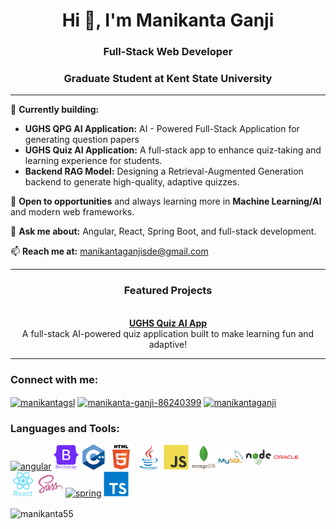 <h1 align="center">Hi 👋, I'm Manikanta Ganji</h1>
<h3 align="center">Full-Stack Web Developer</h3>
<h3 align="center">Graduate Student at Kent State University</h3>

---

🚀 **Currently building:**
- **UGHS QPG AI Application:** AI - Powered Full-Stack Application for generating question papers
- **UGHS Quiz AI Application:** A full-stack app to enhance quiz-taking and learning experience for students.
- **Backend RAG Model:** Designing a Retrieval-Augmented Generation backend to generate high-quality, adaptive quizzes.

🌱 **Open to opportunities** and always learning more in **Machine Learning/AI** and modern web frameworks.

💬 **Ask me about:** Angular, React, Spring Boot, and full-stack development.

📫 **Reach me at:** manikantaganjisde@gmail.com

---

<h3 align="center">Featured Projects</h3>
<p align="center">
<!--   <a href="https://github.com/manikanta55/UGHS_QUIZ_APP" target="_blank">
    <img src="https://img.shields.io/github/stars/manikanta55/UGHS_QUIZ_APP?style=social" alt="GitHub Repo stars">
    <img src="https://img.shields.io/github/forks/manikanta55/UGHS_QUIZ_APP?style=social" alt="GitHub Repo forks">
    <img src="https://img.shields.io/github/issues/manikanta55/UGHS_QUIZ_APP" alt="GitHub issues">
    <img src="https://img.shields.io/github/license/manikanta55/UGHS_QUIZ_APP" alt="GitHub license">
  </a> -->
  <br>
  <a href="https://github.com/manikanta55/UGHS_QUIZ_APP"><b>UGHS Quiz AI App</b></a>
  <br>
  <span>A full-stack AI-powered quiz application built to make learning fun and adaptive!</span>
</p>

---

<h3 align="left">Connect with me:</h3>
<p align="left">
  <a href="https://twitter.com/manikantagsl" target="blank"><img align="center" src="https://raw.githubusercontent.com/rahuldkjain/github-profile-readme-generator/master/src/images/icons/Social/twitter.svg" alt="manikantagsl" height="30" width="40" /></a>
  <a href="https://linkedin.com/in/manikanta-ganji-86240399" target="blank"><img align="center" src="https://raw.githubusercontent.com/rahuldkjain/github-profile-readme-generator/master/src/images/icons/Social/linked-in-alt.svg" alt="manikanta-ganji-86240399" height="30" width="40" /></a>
  <a href="https://www.leetcode.com/manikantaganji" target="blank"><img align="center" src="https://raw.githubusercontent.com/rahuldkjain/github-profile-readme-generator/master/src/images/icons/Social/leet-code.svg" alt="manikantaganji" height="30" width="40" /></a>
</p>

<h3 align="left">Languages and Tools:</h3>
<p align="left">
  <a href="https://angular.io" target="_blank" rel="noreferrer"><img src="https://angular.io/assets/images/logos/angular/angular.svg" alt="angular" width="40" height="40"/></a>
  <a href="https://getbootstrap.com" target="_blank" rel="noreferrer"><img src="https://raw.githubusercontent.com/devicons/devicon/master/icons/bootstrap/bootstrap-plain-wordmark.svg" alt="bootstrap" width="40" height="40"/></a>
  <a href="https://www.w3schools.com/cpp/" target="_blank" rel="noreferrer"><img src="https://raw.githubusercontent.com/devicons/devicon/master/icons/cplusplus/cplusplus-original.svg" alt="cplusplus" width="40" height="40"/></a>
  <a href="https://www.w3.org/html/" target="_blank" rel="noreferrer"><img src="https://raw.githubusercontent.com/devicons/devicon/master/icons/html5/html5-original-wordmark.svg" alt="html5" width="40" height="40"/></a>
  <a href="https://www.java.com" target="_blank" rel="noreferrer"><img src="https://raw.githubusercontent.com/devicons/devicon/master/icons/java/java-original.svg" alt="java" width="40" height="40"/></a>
  <a href="https://developer.mozilla.org/en-US/docs/Web/JavaScript" target="_blank" rel="noreferrer"><img src="https://raw.githubusercontent.com/devicons/devicon/master/icons/javascript/javascript-original.svg" alt="javascript" width="40" height="40"/></a>
  <a href="https://www.mongodb.com/" target="_blank" rel="noreferrer"><img src="https://raw.githubusercontent.com/devicons/devicon/master/icons/mongodb/mongodb-original-wordmark.svg" alt="mongodb" width="40" height="40"/></a>
  <a href="https://www.mysql.com/" target="_blank" rel="noreferrer"><img src="https://raw.githubusercontent.com/devicons/devicon/master/icons/mysql/mysql-original-wordmark.svg" alt="mysql" width="40" height="40"/></a>
  <a href="https://nodejs.org" target="_blank" rel="noreferrer"><img src="https://raw.githubusercontent.com/devicons/devicon/master/icons/nodejs/nodejs-original-wordmark.svg" alt="nodejs" width="40" height="40"/></a>
  <a href="https://www.oracle.com/" target="_blank" rel="noreferrer"><img src="https://raw.githubusercontent.com/devicons/devicon/master/icons/oracle/oracle-original.svg" alt="oracle" width="40" height="40"/></a>
  <a href="https://reactjs.org/" target="_blank" rel="noreferrer"><img src="https://raw.githubusercontent.com/devicons/devicon/master/icons/react/react-original-wordmark.svg" alt="react" width="40" height="40"/></a>
  <a href="https://sass-lang.com" target="_blank" rel="noreferrer"><img src="https://raw.githubusercontent.com/devicons/devicon/master/icons/sass/sass-original.svg" alt="sass" width="40" height="40"/></a>
  <a href="https://spring.io/" target="_blank" rel="noreferrer"><img src="https://www.vectorlogo.zone/logos/springio/springio-icon.svg" alt="spring" width="40" height="40"/></a>
  <a href="https://www.typescriptlang.org/" target="_blank" rel="noreferrer"><img src="https://raw.githubusercontent.com/devicons/devicon/master/icons/typescript/typescript-original.svg" alt="typescript" width="40" height="40"/></a>
</p>

<p>
  <img align="center" src="https://github-readme-stats.vercel.app/api/top-langs?username=manikanta55&show_icons=true&locale=en&layout=compact" alt="manikanta55" />
</p>
